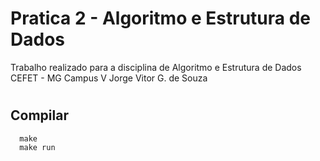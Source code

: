 # Pratica 2 - Algoritmo e Estrutura de Dados #
Trabalho realizado para a disciplina de Algoritmo e Estrutura de Dados \
CEFET - MG Campus V 
Jorge Vitor G. de Souza
#  #

## Compilar ##
```
  make
  make run
```
